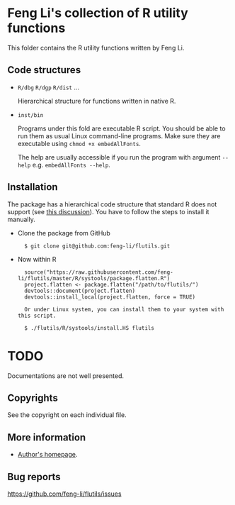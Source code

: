 Feng Li's collection of R utility functions
===========================================

  This folder contains the R utility functions written by Feng Li.

Code structures
---------------

* `R/dbg` `R/dgp` `R/dist` ...

    Hierarchical structure for functions written in native R.

* `inst/bin`

  Programs under this fold are executable R script. You should be able to run them as
  usual Linux command-line programs. Make sure they are executable using `chmod +x
  embedAllFonts`.

  The help are usually accessible if you run the program with argument `--help`
  e.g. `embedAllFonts --help`.


Installation
------------

The package has a hierarchical code structure that standard R does not support (see [this
discussion](https://bugs.r-project.org/bugzilla/show_bug.cgi?id=17258)). You have to
follow the steps to install it manually.

- Clone the package from GitHub

        $ git clone git@github.com:feng-li/flutils.git

- Now within R

        source("https://raw.githubusercontent.com/feng-li/flutils/master/R/systools/package.flatten.R")
        project.flatten <- package.flatten("/path/to/flutils/")
        devtools::document(project.flatten)
        devtools::install_local(project.flatten, force = TRUE)

        Or under Linux system, you can install them to your system with this script.

        $ ./flutils/R/systools/install.HS flutils

TODO
====

Documentations are not well presented.

Copyrights
---------

  See the copyright on each individual file.

More information
----------------

* [Author's homepage](http://feng.li/).



Bug reports
-----------

  https://github.com/feng-li/flutils/issues
